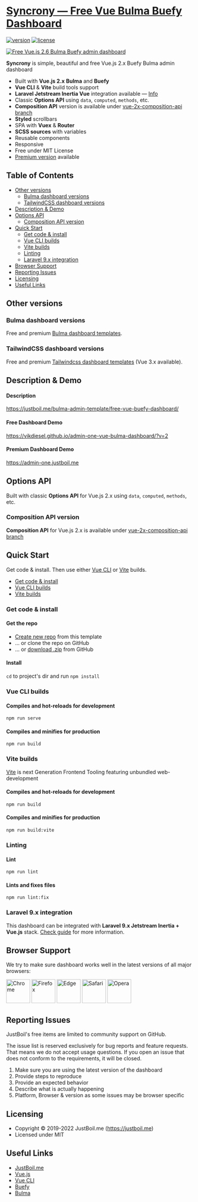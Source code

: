 # [Syncrony  — Free Vue Bulma Buefy Dashboard](https://justboil.me/bulma-admin-template/free-vue-buefy-dashboard/)

[![version](https://img.shields.io/github/v/release/vikdiesel/admin-one-vue-bulma-dashboard)](https://justboil.me/bulma-admin-template/free-vue-buefy-dashboard/)  [![license](https://img.shields.io/badge/license-MIT-blue.svg)](https://justboil.me/bulma-admin-template/free-vue-buefy-dashboard/)

[![Free Vue.js 2.6 Bulma Buefy admin dashboard](https://static.justboil.me/templates/one/repo-bulma-vue.png)](https://vikdiesel.github.io/admin-one-vue-bulma-dashboard/?v=2)

**Syncrony** is simple, beautiful and free Vue.js 2.x Buefy Bulma admin dashboard

* Built with **Vue.js 2.x** **Bulma** and **Buefy**
* **Vue CLI** & **Vite** build tools support
* **Laravel Jetstream Inertia Vue** integration available &mdash; [Info](#laravel-9x-integration)
* Classic **Options API** using `data`, `computed`, `methods`, etc.
* **Composition API** version is available under [vue-2x-composition-api branch](https://github.com/vikdiesel/admin-one-vue-bulma-dashboard/tree/vue-2x-composition-api)
* **Styled** scrollbars
* SPA with **Vuex** & **Router**
* **SCSS sources** with variables
* Reusable components
* Responsive
* Free under MIT License
* [Premium version](https://justboil.me/bulma-admin-template/one/) available

## Table of Contents

* [Other versions](#other-versions)
  * [Bulma dashboard versions](#bulma-dashboard-versions)
  * [TailwindCSS dashboard versions](#tailwindcss-dashboard-versions)
* [Description & Demo](#description--demo)
* [Options API](#options-api)
  * [Composition API version](#composition-api-version)
* [Quick Start](#quick-start)
  * [Get code & install](#get-code--install)
  * [Vue CLI builds](#vue-cli-builds)
  * [Vite builds](#vite-builds)
  * [Linting](#linting)
  * [Laravel 9.x integration](#laravel-9x-integration)
* [Browser Support](#browser-support)
* [Reporting Issues](#reporting-issues)
* [Licensing](#licensing)
* [Useful Links](#useful-links)

## Other versions

### Bulma dashboard versions

Free and premium [Bulma dashboard templates](https://justboil.me/bulma-admin-template/).

### TailwindCSS dashboard versions

Free and premium [Tailwindcss dashboard templates](https://justboil.me/tailwind-admin-templates/) (Vue 3.x available).

## Description & Demo

#### Description

https://justboil.me/bulma-admin-template/free-vue-buefy-dashboard/

#### Free Dashboard Demo

https://vikdiesel.github.io/admin-one-vue-bulma-dashboard/?v=2

#### Premium Dashboard Demo

https://admin-one.justboil.me

## Options API

Built with classic **Options API** for Vue.js 2.x using `data`, `computed`, `methods`, etc.

### Composition API version

**Composition API** for Vue.js 2.x is available under [vue-2x-composition-api branch](https://github.com/vikdiesel/admin-one-vue-bulma-dashboard/tree/vue-2x-composition-api)

## Quick Start

Get code & install. Then use either [Vue CLI](#vue-cli-builds) or [Vite](#vite-builds) builds.

* [Get code & install](#get-code--install)
* [Vue CLI builds](#vue-cli-builds)
* [Vite builds](#vite-builds)

### Get code & install

#### Get the repo

* [Create new repo](https://github.com/vikdiesel/admin-one-vue-bulma-dashboard/generate) from this template
* &hellip; or clone the repo on GitHub
* &hellip; or [download .zip](https://github.com/vikdiesel/admin-one-vue-bulma-dashboard/archive/master.zip) from GitHub

#### Install

`cd` to project's dir and run `npm install`

### Vue CLI builds

#### Compiles and hot-reloads for development
```
npm run serve
```

#### Compiles and minifies for production
```
npm run build
```

### Vite builds

[Vite](https://vitejs.dev) is next Generation Frontend Tooling featuring unbundled web-development

#### Compiles and hot-reloads for development
```
npm run build
```

#### Compiles and minifies for production
```
npm run build:vite
```

### Linting

#### Lint
```
npm run lint
```

#### Lints and fixes files
```
npm run lint:fix
```

### Laravel 9.x integration

This dashboard can be integrated with **Laravel 9.x Jetstream Inertia + Vue.js** stack. [Check guide](https://github.com/vikdiesel/admin-one-laravel-dashboard) for more information.

## Browser Support

We try to make sure dashboard works well in the latest versions of all major browsers:

<img src="https://justboil.me/images/browsers-svg/chrome.svg" width="64" height="64" alt="Chrome"> <img src="https://justboil.me/images/browsers-svg/firefox.svg" width="64" height="64" alt="Firefox"> <img src="https://justboil.me/images/browsers-svg/edge.svg" width="64" height="64" alt="Edge"> <img src="https://justboil.me/images/browsers-svg/safari.svg" width="64" height="64" alt="Safari"> <img src="https://justboil.me/images/browsers-svg/opera.svg" width="64" height="64" alt="Opera">

## Reporting Issues

JustBoil's free items are limited to community support on GitHub.

The issue list is reserved exclusively for bug reports and feature requests. That means we do not accept usage questions. If you open an issue that does not conform to the requirements, it will be closed.

1. Make sure you are using the latest version of the dashboard
2. Provide steps to reproduce
3. Provide an expected behavior
4. Describe what is actually happening 
5. Platform, Browser & version as some issues may be browser specific

## Licensing

- Copyright &copy; 2019-2022 JustBoil.me (https://justboil.me)
- Licensed under MIT

## Useful Links

- [JustBoil.me](https://justboil.me)
- [Vue.js](https://vuejs.org)
- [Vue CLI](https://cli.vuejs.org)
- [Buefy](https://buefy.org)
- [Bulma](https://bulma.io)
